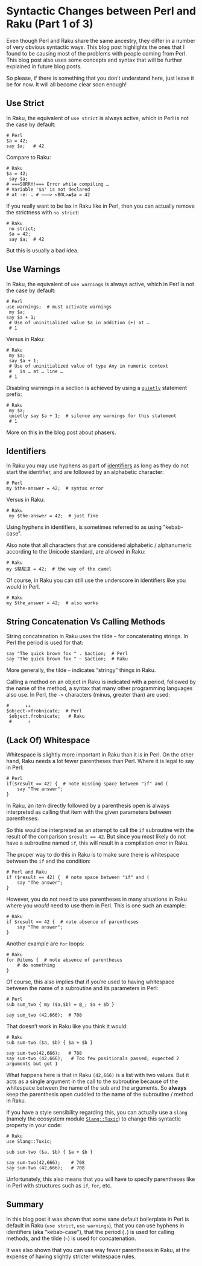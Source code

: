 # Syntactic Changes between Perl and Raku (Part 1 of 3)
Even though Perl and Raku share the same ancestry, they differ in a number of very obvious syntactic ways.  This blog post highlights the ones that I found to be causing most of the problems with people coming from Perl.  This blog post also uses some concepts and syntax that will be further explained in future blog posts.

So please, if there is something that you don’t understand here, just leave it be for now.  It will all become clear soon enough!

## Use Strict
In Raku, the equivalent of `use strict` is always active, which in Perl is not the case by default:

```
# Perl
$a = 42;
say $a;   # 42
```
Compare to Raku:

```
# Raku
$a = 42;
 say $a;
# ===SORRY!=== Error while compiling …
# Variable '$a' is not declared
# at -e: … # ———> <BOL>⏏$a = 42
```
If you really want to be lax in Raku like in Perl, then you can actually remove the strictness with `no strict`:
```
# Raku
 no strict;
 $a = 42;
 say $a;  # 42
```
But this is usually a bad idea.

## Use Warnings
In Raku, the equivalent of `use warnings` is always active, which in Perl is not the case by default:
```
# Perl
use warnings;  # must activate warnings
 my $a;
say $a + 1;
 # Use of uninitialized value $a in addition (+) at …
 # 1
```
Versus in Raku:
```
# Raku
 my $a;
 say $a + 1;
 # Use of uninitialized value of type Any in numeric context
 #   in … at … line …
 # 1
```
Disabling warnings in a section is achieved by using a [`quietly`](https://docs.raku.org/syntax/quietly%20%28statement%20prefix%29) statement prefix:
```
# Raku
 my $a;
 quietly say $a + 1;  # silence any warnings for this statement
 # 1
```
More on this in the blog post about phasers.

## Identifiers
In Raku you may use hyphens as part of [identifiers](https://docs.raku.org/syntax/identifiers#Ordinary_identifiers) as long as they do not start the identifier, and are followed by an alphabetic character:
```
# Perl
my $the-answer = 42;  # syntax error
```
Versus in Raku:
```
# Raku
 my $the-answer = 42;  # just fine
```
Using hyphens in identifiers, is sometimes referred to as using "kebab-case".

Also note that all characters that are considered alphabetic / alphanumeric according to the Unicode standard, are allowed in Raku:
```
# Raku
my $駱駝道 = 42;  # the way of the camel
```
Of course, in Raku you can still use the underscore in identifiers like you would in Perl.
```
# Raku
my $the_answer = 42;  # also works
```

## String Concatenation Vs Calling Methods
String concatenation in Raku uses the tilde `~` for concatenating strings.  In Perl the period is used for that:
```
say "The quick brown fox " . $action;  # Perl
say "The quick brown fox " ~ $action;  # Raku
```
More generally, the tilde `~` indicates “stringy” things in Raku.

Calling a method on an object in Raku is indicated with a period, followed by the name of the method, a syntax that many other programming languages also use.  In Perl, the `->` characters (minus, greater than) are used:

```
#      ↓↓
$object->frobnicate;  # Perl
 $object.frobnicate;   # Raku
 #      ↑
```

## (Lack Of) Whitespace
Whitespace is slightly more important in Raku than it is in Perl.  On the other hand, Raku needs a lot fewer parentheses than Perl.  Where it is legal to say in Perl:
```
# Perl
if($result == 42) {  # note missing space between "if" and (
    say "The answer";
}
```
In Raku, an item directly followed by a parenthesis open is always interpreted as calling that item with the given parameters between parentheses.

So this would be interpreted as an attempt to call the `if` subroutine with the result of the comparison `$result == 42`.  But since you most likely do not have a subroutine named `if`, this will result in a compilation error in Raku.

The proper way to do this in Raku is to make sure there is whitespace between the `if` and the condition:
```
# Perl and Raku
if ($result == 42) {  # note space between "if" and (
    say "The answer";
}
```
However, you do not need to use parentheses in many situations in Raku where you *would* need to use them in Perl.  This is one such an example:
```
# Raku
if $result == 42 {  # note absence of parentheses
    say "The answer";
}
```
Another example are `for` loops:
```
# Raku
for @items {  # note absence of parentheses
    # do something
}
```
Of course, this also implies that if you’re used to having whitespace between the name of a subroutine and its parameters in Perl:
```
# Perl
sub sum_two { my ($a,$b) = @_; $a + $b }

say sum_two (42,666);  # 708
```
That doesn’t work in Raku like you think it would:
```
# Raku
sub sum-two ($a, $b) { $a + $b }

say sum-two(42,666);   # 708
say sum-two (42,666);   # Too few positionals passed; expected 2 arguments but got 1
```
What happens here is that in Raku `(42,666)` is a list with two values.  But it acts as a single argument in the call to the subroutine because of the whitespace between the name of the sub and the arguments.  So **always** keep the parenthesis open cuddled to the name of the subroutine / method in Raku.

If you have a style sensibility regarding this, you can actually use a `slang` (namely the ecosystem module [`Slang::Tuxic`](https://raku.land/github:FROGGS/Slang::Tuxic)) to change this syntactic property in your code:
```
# Raku
use Slang::Tuxic;

sub sum-two ($a, $b) { $a + $b }

say sum-two(42,666);    # 708
say sum-two (42,666);   # 708
```
Unfortunately, this also means that you will have to specify parentheses like in Perl with structures such as `if`, `for`, etc.

## Summary

In this blog post it was shown that some sane default boilerplate in Perl is default in Raku (`use strict`, `use warnings`), that you can use hyphens in identifiers (aka "kebab-case"), that the period (`.`) is used for calling methods, and the tilde (`~`) is used for concatenation.

It was also shown that you can use way fewer parentheses in Raku, at the expense of having slightly stricter whitespace rules.
